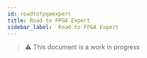 ```yaml
---
id: roadtofpgaexpert
title: Road to FPGA Expert
sidebar_label:  Road to FPGA Expert
---
```


> :warning: This document is a work in progress